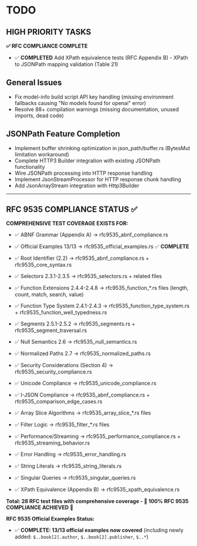 # TODO

## HIGH PRIORITY TASKS

**✅ RFC COMPLIANCE COMPLETE**
- ✅ **COMPLETED** Add XPath equivalence tests (RFC Appendix B) - XPath to JSONPath mapping validation (Table 21)

## General Issues
- Fix model-info build script API key handling (missing environment fallbacks causing "No models found for openai" error)
- Resolve 88+ compilation warnings (missing documentation, unused imports, dead code)

## JSONPath Feature Completion  
- Implement buffer shrinking optimization in json_path/buffer.rs (BytesMut limitation workaround)
- Complete HTTP3 Builder integration with existing JSONPath functionality
- Wire JSONPath processing into HTTP response handling
- Implement JsonStreamProcessor for HTTP response chunk handling  
- Add JsonArrayStream integration with Http3Builder

---

## RFC 9535 COMPLIANCE STATUS ✅

**COMPREHENSIVE TEST COVERAGE EXISTS FOR:**
- ✅ ABNF Grammar (Appendix A) → rfc9535_abnf_compliance.rs
- ✅ Official Examples 13/13 → rfc9535_official_examples.rs ✅ **COMPLETE**
- ✅ Root Identifier (2.2) → rfc9535_abnf_compliance.rs + rfc9535_core_syntax.rs  
- ✅ Selectors 2.3.1-2.3.5 → rfc9535_selectors.rs + related files
- ✅ Function Extensions 2.4.4-2.4.8 → rfc9535_function_*.rs files (length, count, match, search, value)
- ✅ Function Type System 2.4.1-2.4.3 → rfc9535_function_type_system.rs + rfc9535_function_well_typedness.rs
- ✅ Segments 2.5.1-2.5.2 → rfc9535_segments.rs + rfc9535_segment_traversal.rs
- ✅ Null Semantics 2.6 → rfc9535_null_semantics.rs
- ✅ Normalized Paths 2.7 → rfc9535_normalized_paths.rs
- ✅ Security Considerations (Section 4) → rfc9535_security_compliance.rs
- ✅ Unicode Compliance → rfc9535_unicode_compliance.rs
- ✅ I-JSON Compliance → rfc9535_abnf_compliance.rs + rfc9535_comparison_edge_cases.rs
- ✅ Array Slice Algorithms → rfc9535_array_slice_*.rs files
- ✅ Filter Logic → rfc9535_filter_*.rs files
- ✅ Performance/Streaming → rfc9535_performance_compliance.rs + rfc9535_streaming_behavior.rs
- ✅ Error Handling → rfc9535_error_handling.rs
- ✅ String Literals → rfc9535_string_literals.rs
- ✅ Singular Queries → rfc9535_singular_queries.rs

- ✅ XPath Equivalence (Appendix B) → rfc9535_xpath_equivalence.rs

**Total: 28 RFC test files with comprehensive coverage - 🎉 100% RFC 9535 COMPLIANCE ACHIEVED 🎉**

**RFC 9535 Official Examples Status:**
- ✅ **COMPLETE: 13/13 official examples now covered** (including newly added: `$..book[2].author`, `$..book[2].publisher`, `$..*`)